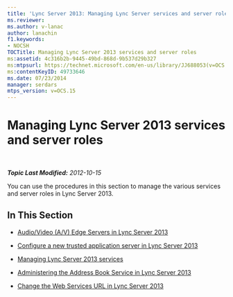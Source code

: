 ```yaml
---
title: 'Lync Server 2013: Managing Lync Server services and server roles'
ms.reviewer: 
ms.author: v-lanac
author: lanachin
f1.keywords:
- NOCSH
TOCTitle: Managing Lync Server 2013 services and server roles
ms:assetid: 4c316b2b-9445-49bd-868d-9b537d29b327
ms:mtpsurl: https://technet.microsoft.com/en-us/library/JJ688053(v=OCS.15)
ms:contentKeyID: 49733646
ms.date: 07/23/2014
manager: serdars
mtps_version: v=OCS.15
---
```


<div data-xmlns="http://www.w3.org/1999/xhtml">

<div class="topic" data-xmlns="http://www.w3.org/1999/xhtml" data-msxsl="urn:schemas-microsoft-com:xslt" data-cs="http://msdn.microsoft.com/">

<div data-asp="https://msdn2.microsoft.com/asp">

# Managing Lync Server 2013 services and server roles

</div>

<div id="mainSection">

<div id="mainBody">

<span> </span>

_**Topic Last Modified:** 2012-10-15_

You can use the procedures in this section to manage the various services and server roles in Lync Server 2013.

<div>

## In This Section

  - [Audio/Video (A/V) Edge Servers in Lync Server 2013](lync-server-2013-audio-video-a-v-edge-servers.md)

  - [Configure a new trusted application server in Lync Server 2013](lync-server-2013-configure-a-new-trusted-application-server.md)

  - [Managing Lync Server 2013 services](lync-server-2013-managing-lync-server-services.md)

  - [Administering the Address Book Service in Lync Server 2013](lync-server-2013-administering-the-address-book-service.md)

  - [Change the Web Services URL in Lync Server 2013](lync-server-2013-change-the-web-services-url.md)

</div>

</div>

<span> </span>

</div>

</div>

</div>


